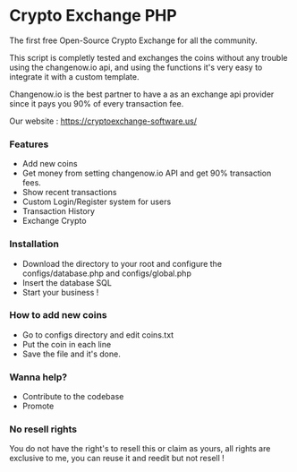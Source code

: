 # Crypto Exchange PHP
The first free Open-Source Crypto Exchange for all the community.

This script is completly tested and exchanges the coins without any trouble using the changenow.io api, and using the functions it's very easy to integrate it with a custom template.

Changenow.io is the best partner to have a as an exchange api provider since it pays you 90% of every transaction fee.

Our website : https://cryptoexchange-software.us/

### Features
 - Add new coins
 - Get money from setting changenow.io API and get 90% transaction fees.
 - Show recent transactions
 - Custom Login/Register system for users
 - Transaction History
 - Exchange Crypto


### Installation

- Download the directory to your root and configure the configs/database.php and configs/global.php
- Insert the database SQL 
- Start your business !


### How to add new coins

- Go to configs directory and edit coins.txt
- Put the coin in each line
- Save the file and it's done.

### Wanna help? 

 - Contribute to the codebase
 - Promote 
 
 ### No resell rights
 
 You do not have the right's to resell this or claim as yours, all rights are exclusive to me, you can reuse it and reedit but not resell !
